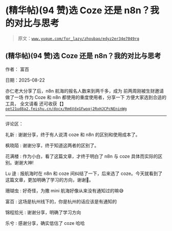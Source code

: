 # (精华帖)(94 赞)选 Coze 还是 n8n？我的对比与思考

> 原文：[`www.yuque.com/for_lazy/zhoubao/edyz2er34e7049rq`](https://www.yuque.com/for_lazy/zhoubao/edyz2er34e7049rq)

## (精华帖)(94 赞)选 Coze 还是 n8n？我的对比与思考

作者： 富百

日期：2025-08-22

亦仁老大分享了后，n8n 航海的报名人数来到两千多，成为 前两周刚被生财邀请做了一场 作为 Coze 和 n8n 都使用的重度使用者，分享一下
方便大家选到合适的工具， 全文请看 还可收获【】 [`oet21ud8a2.feishu.cn/docx/Rm6VdxGFwoqj2RxHJCPcNEninWg`](https://oet21ud8a2.feishu.cn/docx/Rm6VdxGFwoqj2RxHJCPcNEninWg)

* * *

评论区：

礼新 : 谢谢分享，终于有人说清 coze 和 n8n 的区别和使用成本了。

枫晓陌 : 谢谢分享，终于知道这两者的区别了。

花满楼 : 作为小白，看了这篇文章，才终于明白了 n8n 与 coze 具体而实际的区别。谢谢大神!

Lu 逯 : 报航海时在 n8n 和 coze 间纠结了一下，后来选了 coze。今天就看到了这篇文章，更加明确了学习的方向，谢谢🙏。

珊瑚虫 : 好奇怪，为撒 mini 航海好像从来没有通知过的嘛😅

富百 : 这场是杭州线下的，你是杭州的话应该是有通知的

锦程拾光 : 谢谢分享，明确了学习方向

乐兮 : 感谢分享，确实低估了 coze 哈哈